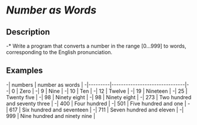 # *Number as Words*

## Description
-*	Write a program that converts a number in the range [0…999] to words, corresponding to the English pronunciation.

## Examples

-| numbers | number as words               | 
-|---------|-------------------------------|-
-| 0       | Zero                          | 
-| 9       | Nine                          | 
-| 10      | Ten                           | 
-| 12      | Twelve                        | 
-| 19      | Nineteen                      | 
-| 25      | Twenty five                   | 
-| 98      | Ninety eight                  | 
-| 98      | Ninety eight                  | 
-| 273     | Two hundred and seventy three | 
-| 400     | Four hundred                  | 
-| 501     | Five hundred and one          | 
-| 617     | Six hundred and seventeen     | 
-| 711     | Seven hundred and eleven      | 
-| 999     | Nine hundred and ninety nine  |